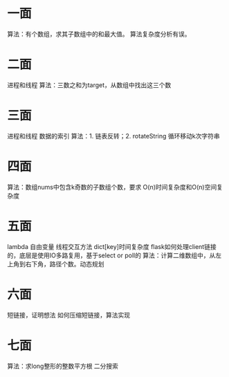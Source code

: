 # 一面
算法：有个数组，求其子数组中的和最大值。
算法复杂度分析有误。

# 二面
进程和线程
算法：三数之和为target，从数组中找出这三个数

# 三面
进程和线程
数据的索引
算法：1. 链表反转；2. rotateString 循环移动k次字符串

# 四面
算法：数组nums中包含k奇数的子数组个数，要求 O(n)时间复杂度和O(n)空间复杂度

# 五面
lambda
自由变量
线程交互方法
dict[key]时间复杂度
flask如何处理client链接的，底层是使用IO多路复用，基于select or poll的
算法：计算二维数组中，从左上角到右下角，路径个数。动态规划

# 六面
短链接，证明想法
如何压缩短链接，算法实现

# 七面
算法：求long整形的整数平方根
二分搜索
<!--stackedit_data:
eyJoaXN0b3J5IjpbLTE2NDIwODI1MDcsMTIyMDAzODUyNV19
-->